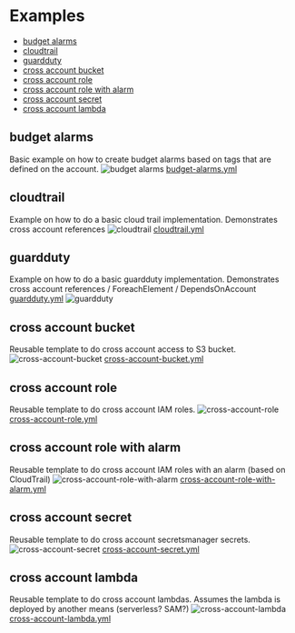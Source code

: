 

# Examples
<!-- @import "[TOC]" {cmd="toc" depthFrom=2 depthTo=6 orderedList=false} -->

<!-- code_chunk_output -->

- [budget alarms](#budget-alarms)
- [cloudtrail](#cloudtrail)
- [guardduty](#guardduty)
- [cross account bucket](#cross-account-bucket)
- [cross account role](#cross-account-role)
- [cross account role with alarm](#cross-account-role-with-alarm)
- [cross account secret](#cross-account-secret)
- [cross account lambda](#cross-account-lambda)

<!-- /code_chunk_output -->


## budget alarms

Basic example on how to create budget alarms based on tags that are defined on the account.
![budget alarms](img/budget-alarms.png)
[budget-alarms.yml](budget-alarms.yml)


## cloudtrail

Example on how to do a basic cloud trail implementation. Demonstrates cross account references
![cloudtrail](img/cloudtrail.png)
[cloudtrail.yml](cloudtrail.yml)



## guardduty

Example on how to do a basic guardduty implementation. Demonstrates cross account references / ForeachElement / DependsOnAccount
[guardduty.yml](guardduty.yml)
![guardduty](img/guardduty.png)



## cross account bucket

Reusable template to do cross account access to S3 bucket.
![cross-account-bucket](img/cross-account-bucket.png)
[cross-account-bucket.yml](cross-account-bucket.yml)



## cross account role

Reusable template to do cross account IAM roles.
![cross-account-role](img/cross-account-role.png)
[cross-account-role.yml](cross-account-role.yml)


## cross account role with alarm

Reusable template to do cross account IAM roles with an alarm (based on CloudTrail)
![cross-account-role-with-alarm](img/cross-account-role-with-alarm.png)
[cross-account-role-with-alarm.yml](cross-account-role-with-alarm.yml)



## cross account secret

Reusable template to do cross account secretsmanager secrets.
![cross-account-secret](img/cross-account-secret.png)
[cross-account-secret.yml](cross-account-secret.yml)


## cross account lambda

Reusable template to do cross account lambdas. Assumes the lambda is deployed by another means (serverless? SAM?)
![cross-account-lambda](img/cross-account-lambda.png)
[cross-account-lambda.yml](cross-account-lambda.yml)
